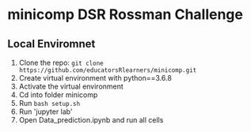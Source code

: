 # minicomp DSR Rossman Challenge  
## Local Enviromnet  
1) Clone the repo: `git clone https://github.com/educatorsRlearners/minicomp.git`  
2) Create virtual environment with python==3.6.8
3) Activate the virtual environment
4) Cd into folder minicomp
4) Run `bash setup.sh`
5) Run 'jupyter lab'
6) Open Data_prediction.ipynb and run all cells